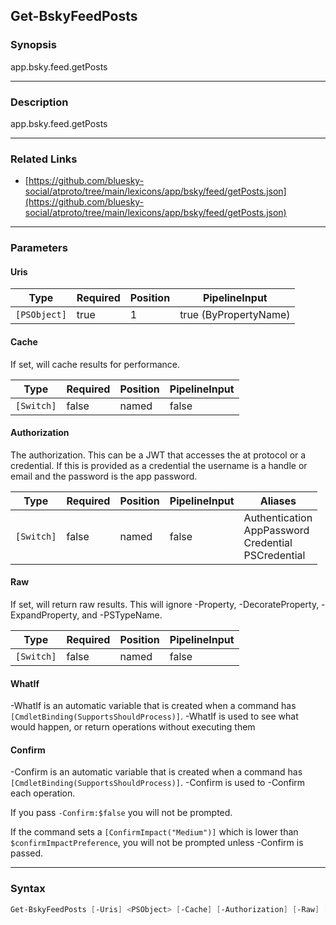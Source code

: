 Get-BskyFeedPosts
-----------------




### Synopsis
app.bsky.feed.getPosts



---


### Description

app.bsky.feed.getPosts



---


### Related Links
* [https://github.com/bluesky-social/atproto/tree/main/lexicons/app/bsky/feed/getPosts.json](https://github.com/bluesky-social/atproto/tree/main/lexicons/app/bsky/feed/getPosts.json)





---


### Parameters
#### **Uris**




|Type        |Required|Position|PipelineInput        |
|------------|--------|--------|---------------------|
|`[PSObject]`|true    |1       |true (ByPropertyName)|



#### **Cache**

If set, will cache results for performance.






|Type      |Required|Position|PipelineInput|
|----------|--------|--------|-------------|
|`[Switch]`|false   |named   |false        |



#### **Authorization**

The authorization. This can be a JWT that accesses the at protocol or a credential. If this is provided as a credential the username is a handle or email and the password is the app password.






|Type      |Required|Position|PipelineInput|Aliases                                                       |
|----------|--------|--------|-------------|--------------------------------------------------------------|
|`[Switch]`|false   |named   |false        |Authentication<br/>AppPassword<br/>Credential<br/>PSCredential|



#### **Raw**

If set, will return raw results. This will ignore -Property, -DecorateProperty, -ExpandProperty, and -PSTypeName.






|Type      |Required|Position|PipelineInput|
|----------|--------|--------|-------------|
|`[Switch]`|false   |named   |false        |



#### **WhatIf**
-WhatIf is an automatic variable that is created when a command has ```[CmdletBinding(SupportsShouldProcess)]```.
-WhatIf is used to see what would happen, or return operations without executing them
#### **Confirm**
-Confirm is an automatic variable that is created when a command has ```[CmdletBinding(SupportsShouldProcess)]```.
-Confirm is used to -Confirm each operation.

If you pass ```-Confirm:$false``` you will not be prompted.


If the command sets a ```[ConfirmImpact("Medium")]``` which is lower than ```$confirmImpactPreference```, you will not be prompted unless -Confirm is passed.



---


### Syntax
```PowerShell
Get-BskyFeedPosts [-Uris] <PSObject> [-Cache] [-Authorization] [-Raw] [-WhatIf] [-Confirm] [<CommonParameters>]
```
